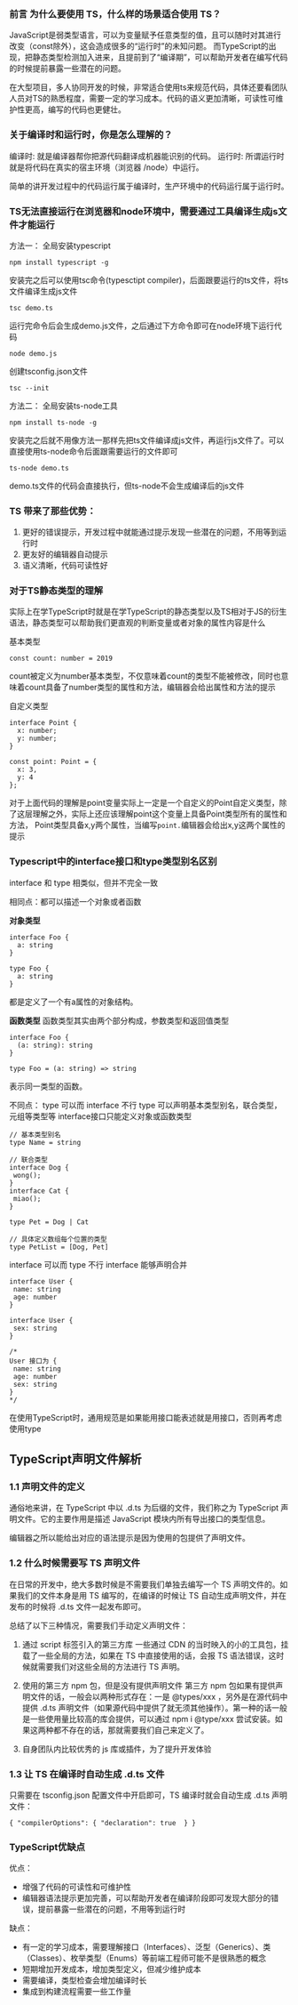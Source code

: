 ### 前言 为什么要使用 TS，什么样的场景适合使用 TS？
JavaScript是弱类型语言，可以为变量赋予任意类型的值，且可以随时对其进行改变（const除外），这会造成很多的“运行时”的未知问题。
而TypeScript的出现，把静态类型检测加入进来，且提前到了“编译期”，可以帮助开发者在编写代码的时候提前暴露一些潜在的问题。

在大型项目，多人协同开发的时候，非常适合使用ts来规范代码，具体还要看团队人员对TS的熟悉程度，需要一定的学习成本。代码的语义更加清晰，可读性可维护性更高，编写的代码也更健壮。

### 关于编译时和运行时，你是怎么理解的？
编译时: 就是编译器帮你把源代码翻译成机器能识别的代码。
运行时: 所谓运行时就是将代码在真实的宿主环境（浏览器 /node）中运行。

简单的讲开发过程中的代码运行属于编译时，生产环境中的代码运行属于运行时。

### TS无法直接运行在浏览器和node环境中，需要通过工具编译生成js文件才能运行
方法一：
全局安装typescript
```
npm install typescript -g
```
安装完之后可以使用tsc命令(typesctipt compiler)，后面跟要运行的ts文件，将ts文件编译生成js文件
```
tsc demo.ts
```
运行完命令后会生成demo.js文件，之后通过下方命令即可在node环境下运行代码
```
node demo.js
```
创建tsconfig.json文件
```
tsc --init
```
方法二：
全局安装ts-node工具
```
npm install ts-node -g
```
安装完之后就不用像方法一那样先把ts文件编译成js文件，再运行js文件了。可以直接使用ts-node命令后面跟需要运行的文件即可
```
ts-node demo.ts
```
demo.ts文件的代码会直接执行，但ts-node不会生成编译后的js文件

### TS 带来了那些优势：
1. 更好的错误提示，开发过程中就能通过提示发现一些潜在的问题，不用等到运行时
2. 更友好的编辑器自动提示
3. 语义清晰，代码可读性好

### 对于TS静态类型的理解
实际上在学TypeScript时就是在学TypeScript的静态类型以及TS相对于JS的衍生语法，静态类型可以帮助我们更直观的判断变量或者对象的属性内容是什么

基本类型
```
const count: number = 2019
```
count被定义为number基本类型，不仅意味着count的类型不能被修改，同时也意味着count具备了number类型的属性和方法，编辑器会给出属性和方法的提示

自定义类型
```
interface Point {
  x: number;
  y: number;
}

const point: Point = {
  x: 3,
  y: 4
};
```
对于上面代码的理解是point变量实际上一定是一个自定义的Point自定义类型，除了这层理解之外，实际上还应该理解point这个变量上具备Point类型所有的属性和方法，
Point类型具备x,y两个属性，当编写`point.`编辑器会给出x,y这两个属性的提示

### Typescript中的interface接口和type类型别名区别
interface 和 type 相类似，但并不完全一致

相同点：都可以描述一个对象或者函数

**对象类型**
```
interface Foo {
  a: string
}

type Foo {
  a: string
}
```
都是定义了一个有a属性的对象结构。

**函数类型**
函数类型其实由两个部分构成，参数类型和返回值类型
```
interface Foo {
  (a: string): string
}

type Foo = (a: string) => string
```
表示同一类型的函数。

不同点：
type 可以而 interface 不行
type 可以声明基本类型别名，联合类型，元组等类型等 interface接口只能定义对象或函数类型
```
// 基本类型别名
type Name = string

// 联合类型
interface Dog {
 wong();
}
interface Cat {
 miao();
}

type Pet = Dog | Cat

// 具体定义数组每个位置的类型
type PetList = [Dog, Pet]
```
interface 可以而 type 不行
interface 能够声明合并
```
interface User {
 name: string
 age: number
}

interface User {
 sex: string
}

/*
User 接口为 {
 name: string
 age: number
 sex: string 
}
*/
```
在使用TypeScript时，通用规范是如果能用接口能表述就是用接口，否则再考虑使用type

## TypeScript声明文件解析

### 1.1 声明文件的定义
通俗地来讲，在 TypeScript 中以 .d.ts   为后缀的文件，我们称之为 TypeScript 声明文件。它的主要作用是描述 JavaScript 模块内所有导出接口的类型信息。

编辑器之所以能给出对应的语法提示是因为使用的包提供了声明文件。

### 1.2 什么时候需要写 TS 声明文件
在日常的开发中，绝大多数时候是不需要我们单独去编写一个 TS 声明文件的。如果我们的文件本身是用 TS 编写的，在编译的时候让 TS 自动生成声明文件，并在发布的时候将 .d.ts   文件一起发布即可。

总结了以下三种情况，需要我们手动定义声明文件：

1. 通过 script 标签引入的第三方库
一些通过 CDN 的当时映入的小的工具包，挂载了一些全局的方法，如果在 TS 中直接使用的话，会报 TS 语法错误，这时候就需要我们对这些全局的方法进行 TS 声明。

2. 使用的第三方 npm 包，但是没有提供声明文件
第三方 npm 包如果有提供声明文件的话，一般会以两种形式存在：一是  @types/xxx ，另外是在源代码中提供   .d.ts   声明文件（如果源代码中提供了就无须其他操作）。第一种的话一般是一些使用量比较高的库会提供，可以通过  npm i @type/xxx  尝试安装。如果这两种都不存在的话，那就需要我们自己来定义了。

3. 自身团队内比较优秀的 js 库或插件，为了提升开发体验

### 1.3 让 TS 在编译时自动生成  .d.ts  文件
只需要在  tsconfig.json  配置文件中开启即可，TS 编译时就会自动生成   .d.ts   声明文件：

```
{ "compilerOptions": { "declaration": true  } }
```

### TypeScript优缺点
优点：
- 增强了代码的可读性和可维护性
- 编辑器语法提示更加完善，可以帮助开发者在编译阶段即可发现大部分的错误，提前暴露一些潜在的问题，不用等到运行时

缺点：
- 有一定的学习成本，需要理解接口（Interfaces）、泛型（Generics）、类（Classes）、枚举类型（Enums）等前端工程师可能不是很熟悉的概念
- 短期增加开发成本，增加类型定义，但减少维护成本
- 需要编译，类型检查会增加编译时长
- 集成到构建流程需要一些工作量